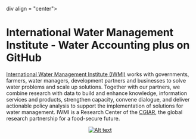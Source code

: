 div align = "center">

# International Water Management Institute - Water Accounting plus on GitHub

</div>

<p> <a href="https://www.iwmi.cgiar.org/">International Water Management Institute (IWMI)</a> works with governments, farmers, water managers, development partners and businesses to solve water problems and scale up solutions. Together with our partners, we combine research with data to build and enhance knowledge, information services and products, strengthen capacity, convene dialogue, and deliver actionable policy analysis to support the implementation of solutions for water management. IWMI is a Research Center of the <a href="https://www.cgiar.org/">CGIAR</a>, the global research partnership for a food-secure future.</p>

<div align="center"> 

[![Alt text](/Figures/iwmi.jpg)](https://www.iwmi.cgiar.org)

</div>
